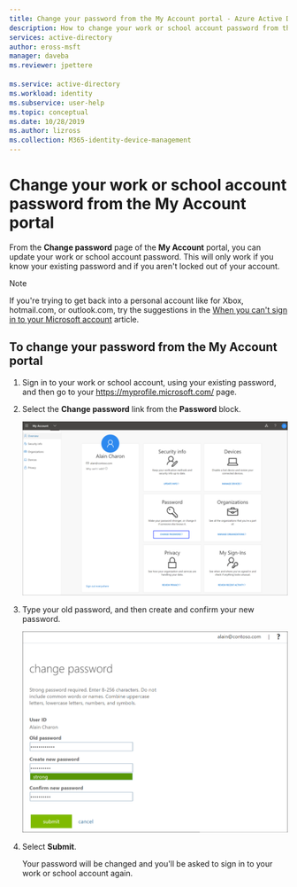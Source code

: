```yaml
---
title: Change your password from the My Account portal - Azure Active Directory | Microsoft Docs
description: How to change your work or school account password from the Change Password page of the My Account portal.
services: active-directory
author: eross-msft
manager: daveba
ms.reviewer: jpettere

ms.service: active-directory
ms.workload: identity
ms.subservice: user-help
ms.topic: conceptual
ms.date: 10/28/2019
ms.author: lizross
ms.collection: M365-identity-device-management
---
```


# Change your work or school account password from the My Account portal

From the **Change password** page of the **My Account** portal, you can update your work or school account password. This will only work if you know your existing password and if you aren't locked out of your account.

>[!Note]
>If you're trying to get back into a personal account like for Xbox, hotmail.com, or outlook.com, try the suggestions in the [When you can't sign in to your Microsoft account](https://support.microsoft.com/help/12429/microsoft-account-sign-in-cant) article.

## To change your password from the My Account portal

1. Sign in to your work or school account, using your existing password, and then go to your https://myprofile.microsoft.com/ page.

2. Select the **Change password** link from the **Password** block.

    ![My Account page, showing highlighted Change password link](media/my-account-portal/my-account-portal-change-password.png)

3. Type your old password, and then create and confirm your new password.

    ![Change password page, showing password fields](media/my-account-portal/my-account-portal-change-password-page.png)

4. Select **Submit**.

    Your password will be changed and you'll be asked to sign in to your work or school account again.